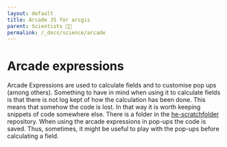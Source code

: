 ```yaml
---
layout: default
title: Arcade JS for arcgis
parent: Scientists 🧑‍🔬
permalink: /_docs/science/arcade
---
```


# Arcade expressions
Arcade Expressions are used to calculate fields and to customise pop ups (among others). Something to have in mind when using it to calculate fields is that there is not log kept of how the calculation has been done. This means that somehow the code is lost. In that way it is worth keeping snippets of code somewhere else. There is a folder in the [he-scratchfolder](https://github.com/Vizzuality/he-scratchfolder/tree/master/arcade) repository. When using the arcade expressions in pop-ups the code is saved. Thus, sometimes, it might be useful to play with the pop-ups before calculating a field.
